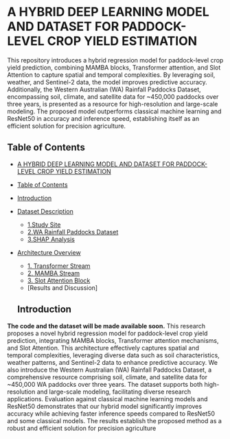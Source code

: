 # A HYBRID DEEP LEARNING MODEL AND DATASET FOR PADDOCK-LEVEL CROP YIELD ESTIMATION
This repository introduces a hybrid regression model for paddock-level crop yield prediction, combining MAMBA blocks, Transformer attention, and Slot Attention to capture spatial and temporal complexities. By leveraging soil, weather, and Sentinel-2 data, the model improves predictive accuracy. Additionally, the Western Australian (WA) Rainfall Paddocks Dataset, encompassing soil, climate, and satellite data for ~450,000 paddocks over three years, is presented as a resource for high-resolution and large-scale modeling. The proposed model outperforms classical machine learning and ResNet50 in accuracy and inference speed, establishing itself as an efficient solution for precision agriculture.

## Table of Contents
- [A HYBRID DEEP LEARNING MODEL AND DATASET FOR PADDOCK-LEVEL CROP YIELD ESTIMATION](A-HYBRID-DEEP-LEARNING-MODEL-AND-DATASET-FOR-PADDOCK-LEVEL-CROP-YIELD-ESTIMATION)
- [Table of Contents](#table-of-contents)
- [Introduction](#introduction)
- [Dataset Description](#Dataset-Description)
    - [1.Study Site](#1-Study-Site)
    - [2.WA Rainfall Paddocks Dataset](#2-WA-Rainfall-Paddocks-Dataset)
    - [3.SHAP Analysis](#3-SHAP-Analysis)
- [Architecture Overview](#architecture-overview)
    - [1. Transformer Stream](#1-Transformer-stream)
    - [2. MAMBA Stream](#2-MAMBA-stream)
    - [3. Slot Attention Block](#3-Slot-Attention-Block)
  - [Results and Discussion]


  ## Introduction

**The code and the dataset will be made available soon.**
This research proposes a novel hybrid regression model for paddock-level crop yield prediction, integrating MAMBA blocks, Transformer attention mechanisms, and Slot Attention. This architecture effectively captures spatial and temporal complexities, leveraging diverse data such as soil characteristics, weather patterns, and Sentinel-2 data to enhance predictive accuracy. We also introduce the Western Australian (WA) Rainfall Paddocks Dataset, a comprehensive resource comprising soil, climate, and satellite data for ~450,000 WA paddocks over three years. The dataset supports both high-resolution and large-scale modeling, facilitating diverse research applications. Evaluation against classical machine learning models and ResNet50 demonstrates that our hybrid model significantly improves accuracy while achieving faster inference speeds compared to ResNet50 and some classical models. The results establish the proposed method as a robust and efficient solution for precision agriculture


